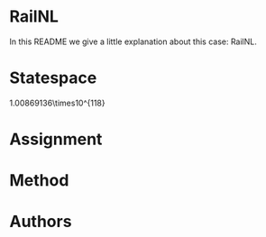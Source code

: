# RailNL

In this README we give a little explanation about this case: RailNL.

# Statespace

1.00869136\times10^{118}

# Assignment

# Method

# Authors

